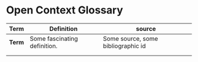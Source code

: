 # Open Context Glossary

| Term  |  Definition | source |
|---|---|---|
|**Term**|  Some fascinating definition. |  Some source, some bibliographic id |
|   |   |   |
|   |   |   |
